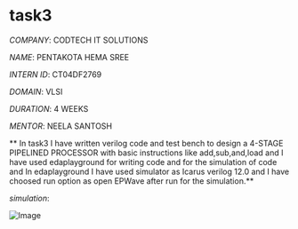 # task3

*COMPANY*: CODTECH IT SOLUTIONS

*NAME*: PENTAKOTA HEMA SREE

*INTERN ID*: CT04DF2769

*DOMAIN*: VLSI

*DURATION*: 4 WEEKS

*MENTOR*: NEELA SANTOSH

** In task3 I have written verilog code and test bench to design a 4-STAGE PIPELINED PROCESSOR with basic instructions like add,sub,and,load and I have used edaplayground for writing code and for the simulation of code and In edaplayground I have used simulator as Icarus verilog 12.0 and I have choosed run option as open EPWave after run for the simulation.**

*simulation*:

![Image](https://github.com/user-attachments/assets/5452b7b5-c46f-4f19-90df-23c9be9540f9)

